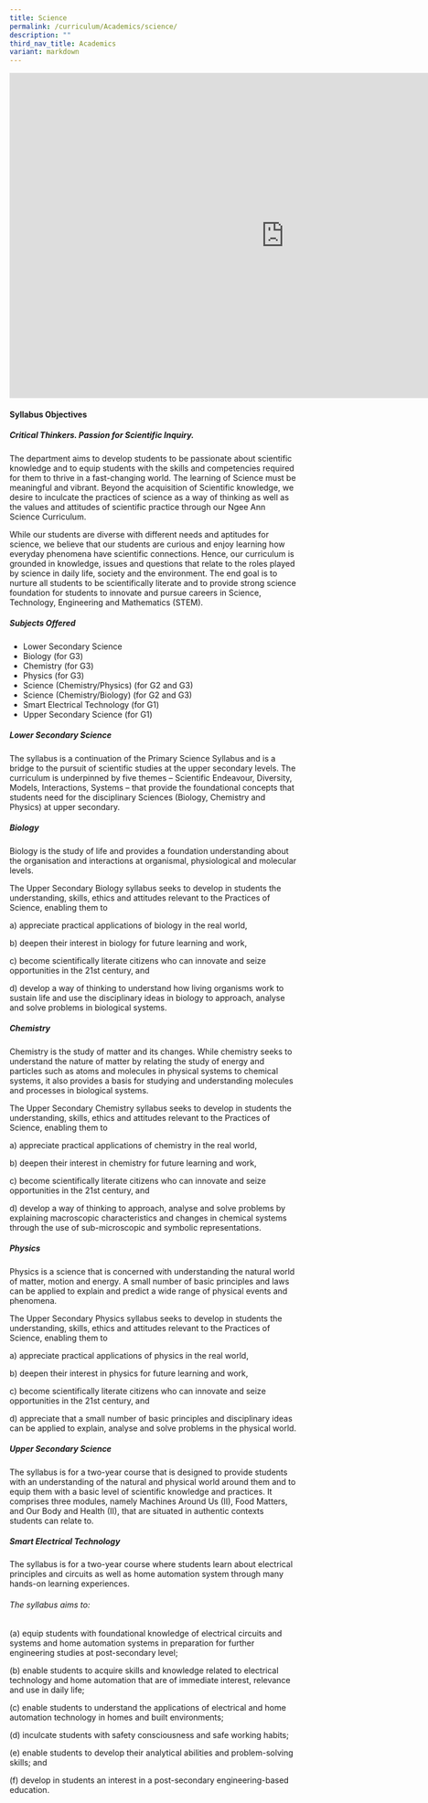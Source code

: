```yaml
---
title: Science
permalink: /curriculum/Academics/science/
description: ""
third_nav_title: Academics
variant: markdown
---
```

<iframe allowfullscreen="true" height="569" width="960" frameborder="0" src="https://docs.google.com/presentation/d/1kzk7oASGsOJLrd6ilnKZ_GZ96wCK0qUC8L7sdc2wZqU/embed?start=true&amp;loop=true&amp;delayms=3000"></iframe>

#### Syllabus Objectives

##### Critical Thinkers. Passion for Scientific Inquiry.

The department aims to develop students to be passionate about scientific knowledge and to equip students with the skills and competencies required for them to thrive in a fast-changing world. The learning of Science must be meaningful and vibrant. Beyond the acquisition of Scientific knowledge, we desire to inculcate the practices of science as a way of thinking as well as the values and attitudes of scientific practice through our Ngee Ann Science Curriculum.&nbsp;

While our students are diverse with different needs and aptitudes for science, we believe that our students are curious and enjoy learning how everyday phenomena have scientific connections. Hence, our curriculum is grounded in knowledge, issues and questions that&nbsp;relate to the roles played by science in daily life, society and the environment. The end goal is to nurture all students to be scientifically literate and to provide strong science foundation for students to innovate and pursue careers in Science, Technology, Engineering and Mathematics (STEM).

##### Subjects Offered

*   Lower Secondary Science
*   Biology (for G3)
*   Chemistry&nbsp;(for G3)
*   Physics (for G3)
*   Science (Chemistry/Physics) (for G2 and G3)
*   Science (Chemistry/Biology) (for G2 and G3)
*   Smart Electrical Technology (for G1)
*   Upper Secondary Science (for G1)

##### Lower Secondary Science

The syllabus is a continuation of the Primary Science Syllabus and is a bridge to the pursuit of scientific studies at the upper secondary levels. The curriculum is underpinned by five themes – Scientific Endeavour, Diversity, Models, Interactions, Systems – that provide the foundational concepts that students need for the disciplinary Sciences (Biology, Chemistry and Physics) at upper secondary.

##### Biology

Biology is the study of life and provides a foundation understanding about the organisation and interactions at organismal, physiological and molecular levels.

The Upper Secondary Biology syllabus seeks to develop in students the understanding, skills, ethics and attitudes relevant to the Practices of Science, enabling them to

a) appreciate practical applications of biology in the real world,

b) deepen their interest in biology for future learning and work,

c) become scientifically literate citizens who can innovate and seize opportunities in the 21st century, and

d) develop a way of thinking to understand how living organisms work to sustain life and use the disciplinary ideas in biology to approach, analyse and solve problems in biological systems.

##### Chemistry

Chemistry is the study of matter and its changes. While chemistry seeks to understand the nature of matter by relating the study of energy and particles such as atoms and molecules in physical systems to chemical systems, it also provides a basis for studying and understanding molecules and processes in biological systems.

The Upper Secondary Chemistry syllabus seeks to develop in students the understanding, skills, ethics and attitudes relevant to the Practices of Science, enabling them to

a) appreciate practical applications of chemistry in the real world,

b) deepen their interest in chemistry for future learning and work,

c) become scientifically literate citizens who can innovate and seize opportunities in the 21st century, and

d) develop a way of thinking to approach, analyse and solve problems by explaining macroscopic characteristics and changes in chemical systems through the use of sub-microscopic and symbolic representations.

##### Physics

Physics is a science that is concerned with understanding the natural world of matter, motion and energy. A small number of basic principles and laws can be applied to explain and predict a wide range of physical events and phenomena.

The Upper Secondary Physics syllabus seeks to develop in students the understanding, skills, ethics and attitudes relevant to the Practices of Science, enabling them to

a) appreciate practical applications of physics in the real world,

b) deepen their interest in physics for future learning and work,

c) become scientifically literate citizens who can innovate and seize opportunities in the 21st century, and

d) appreciate that a small number of basic principles and disciplinary ideas can be applied to explain, analyse and solve problems in the physical world.

##### Upper Secondary Science

The syllabus is for a two-year course that is designed to provide students with an understanding of the natural and physical world around them and to equip them with a basic level of scientific knowledge and practices. It comprises three modules, namely Machines Around Us (II), Food Matters, and Our Body and Health (II), that are situated in authentic contexts students can relate to.

##### Smart Electrical Technology

The syllabus is for a two-year course where students learn about electrical principles and circuits as well as home automation system through many hands-on learning experiences.

###### The syllabus aims to:

(a) equip students with foundational knowledge of electrical circuits and systems and home automation systems in preparation for further engineering studies at post-secondary level;

(b) enable students to acquire skills and knowledge related to electrical technology and home automation that are of immediate interest, relevance and use in daily life;

(c) enable students to understand the applications of electrical and home automation technology in homes and built environments;

(d) inculcate students with safety consciousness and safe working habits;

(e) enable students to develop their analytical abilities and problem-solving skills; and

(f) develop in students an interest in a post-secondary engineering-based education.